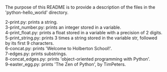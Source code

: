 The purpose of this README is to provide a description of the files in the 'python-hello_world' directory.

2-print.py: prints a string.  
3-print_number.py: prints an integer stored in a variable.  
4-print_float.py: prints a float stored in a variable with a precision of 2 digits.  
5-print_string.py:  prints 3 times a string stored in the variable str, followed by its first 9 characters.  
6-concat.py: prints 'Welcome to Holberton School!'.  
7-edges.py: prints substrings.  
8-concat_edges.py: prints 'object-oriented programming with Python'.  
9-easter_egg.py: prints 'The Zen of Python', by TimPeters.  